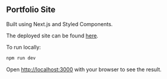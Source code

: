 ## Portfolio Site

Built using Next.js and Styled Components.

The deployed site can be found [here](https://joshscanlan.dev/).

To run locally:

```bash
npm run dev
```

Open [http://localhost:3000](http://localhost:3000) with your browser to see the result.
